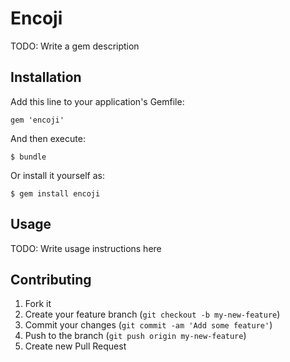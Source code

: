 # Encoji

TODO: Write a gem description

## Installation

Add this line to your application's Gemfile:

    gem 'encoji'

And then execute:

    $ bundle

Or install it yourself as:

    $ gem install encoji

## Usage

TODO: Write usage instructions here

## Contributing

1. Fork it
2. Create your feature branch (`git checkout -b my-new-feature`)
3. Commit your changes (`git commit -am 'Add some feature'`)
4. Push to the branch (`git push origin my-new-feature`)
5. Create new Pull Request
